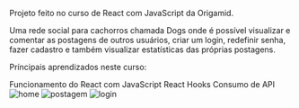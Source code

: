 Projeto feito no curso de React com JavaScript da Origamid.

Uma rede social para cachorros chamada Dogs onde é possível visualizar e comentar as postagens de outros usuários, criar um login, redefinir senha, fazer cadastro e também visualizar estatísticas das próprias postagens.

Príncipais aprendizados neste curso:

Funcionamento do React com JavaScript
React Hooks
Consumo de API
![home](https://github.com/VictorNepomuceno/dogs/assets/141886398/d8bd9002-1319-4b5c-bd10-854dccc3180f)
![postagem](https://github.com/VictorNepomuceno/dogs/assets/141886398/a97a7ae7-5db1-4cdd-b600-8e0bfea92fce)
![login](https://github.com/VictorNepomuceno/dogs/assets/141886398/8f5836fe-0ca1-4673-be28-3b3cf534267f)


